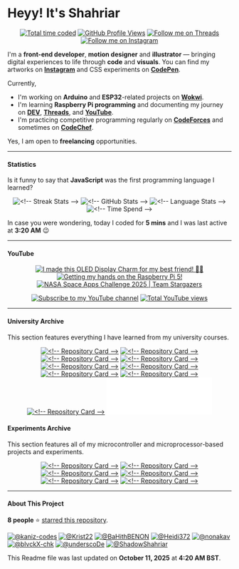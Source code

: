 <!-- BEGIN LAST-UPDATED -->
<!-- 1760134803662 -->
<!-- END LAST-UPDATED -->

# Heyy! It's Shahriar

<p align="center">
<!-- BEGIN TOTAL-TIME -->
<a href="https://wakatime.com/@ShadowShahriar"><picture><source srcset="https://custom-icon-badges.demolab.com/badge/409%20hrs%2022%20mins-black/?label=WakaTime&logo=wakatime&color=0f81c2&logoColor=white&labelColor=5c5c5c&style=for-the-badge" media="(max-width: 768px)"/><source srcset="https://custom-icon-badges.demolab.com/badge/409%20hrs%2022%20mins-black/?label=WakaTime&logo=wakatime&color=0f81c2&logoColor=white&labelColor=5c5c5c&style=for-the-badge" media="(prefers-color-scheme: dark)"/><img src="https://custom-icon-badges.demolab.com/badge/409%20hrs%2022%20mins-black/?label=WakaTime&logo=wakatime&color=0f81c2&logoColor=white&labelColor=5c5c5c&style=for-the-badge" alt="Total time coded" title="Total time coded"/></picture></a>
<!-- END TOTAL-TIME -->
<!-- BEGIN GITHUB-PROFILE-VIEWS -->
<a href="#"><picture><source srcset="https://custom-icon-badges.demolab.com/badge/20.4K-black/?label=Views&logo=github&color=12472b&logoColor=909692&labelColor=232925&style=for-the-badge" media="(max-width: 768px)"/><source srcset="https://custom-icon-badges.demolab.com/badge/20.4K-black/?label=Views&logo=github&color=12472b&logoColor=909692&labelColor=232925&style=for-the-badge" media="(prefers-color-scheme: dark)"/><img src="https://custom-icon-badges.demolab.com/badge/20.4K-black/?label=Views&logo=github&color=12472b&logoColor=909692&labelColor=232925&style=for-the-badge" alt="GitHub Profile Views" title="GitHub Profile Views"/></picture></a>
<!-- END GITHUB-PROFILE-VIEWS -->
<!-- BEGIN THREADS-FOLLOWERS -->
<a href="https://www.threads.com/@shadowshahriar"><picture><source srcset="https://custom-icon-badges.demolab.com/badge/781-black/?label=Threads&logo=threads&color=e4e4e4&logoColor=black&labelColor=ffffff&style=for-the-badge" media="(max-width: 768px)"/><source srcset="https://custom-icon-badges.demolab.com/badge/781-black/?label=Threads&logo=threads&color=e4e4e4&logoColor=black&labelColor=ffffff&style=for-the-badge" media="(prefers-color-scheme: dark)"/><img src="https://custom-icon-badges.demolab.com/badge/781-black/?label=Threads&logo=threads&color=000000&logoColor=white&labelColor=000000&style=for-the-badge" alt="Follow me on Threads" title="Follow me on Threads"/></picture></a>
<!-- END THREADS-FOLLOWERS -->
<!-- BEGIN INSTAGRAM-FOLLOWERS -->
<a href="https://instagram.com/shadowshahriar"><picture><source srcset="https://custom-icon-badges.demolab.com/badge/532-black/?label=Instagram&logo=instagram&color=e23167&logoColor=white&labelColor=d02167&style=for-the-badge" media="(max-width: 768px)"/><source srcset="https://custom-icon-badges.demolab.com/badge/532-black/?label=Instagram&logo=instagram&color=e23167&logoColor=white&labelColor=d02167&style=for-the-badge" media="(prefers-color-scheme: dark)"/><img src="https://custom-icon-badges.demolab.com/badge/532-black/?label=Instagram&logo=instagram&color=e23167&logoColor=white&labelColor=d02167&style=for-the-badge" alt="Follow me on Instagram" title="Follow me on Instagram"/></picture></a>
<!-- END INSTAGRAM-FOLLOWERS -->
</p>

I'm a **front-end developer**, **motion designer** and **illustrator** — bringing digital experiences to life through **code** and **visuals**. You can find my artworks on [**Instagram**][INSTAGRAM] and CSS experiments on [**CodePen**][CODEPEN].

Currently,

-   I'm working on **Arduino** and **ESP32**-related projects on [**Wokwi**][WOKWI].
-   I'm learning **Raspberry Pi programming** and documenting my journey on [**DEV**][DEV], [**Threads**][THREADS], and [**YouTube**][YOUTUBE].
-   I'm practicing competitive programming regularly on [**CodeForces**][CODEFORCES] and sometimes on [**CodeChef**][CODECHEF].

<!-- BEGIN HIREABLE -->
Yes, I am open to <b>freelancing</b> opportunities.
<!-- END HIREABLE -->

[INSTAGRAM]: https://instagram.com/shadowshahriar
[CODEPEN]: https://codepen.io/ShadowShahriar
[WOKWI]: https://wokwi.com/makers/shadowshahriar
[DEV]: https://dev.to/shadowshahriar
[THREADS]: https://www.threads.net/@shadowshahriar
[YOUTUBE]: https://youtube.com/@ShadowShahriar
[CODEFORCES]: https://codeforces.com/profile/shadowshahriar
[CODECHEF]: https://www.codechef.com/users/shadowshahriar

---

#### Statistics

Is it funny to say that **JavaScript** was the first programming language I learned?

<p align="center">
<!-- BEGIN COMP-STREAK -->
<picture><source srcset="https://github-readme-streak-stats-seven-azure.vercel.app/?theme=rose_pine&hide_border=true&user=ShadowShahriar&border_radius=5&date_format=j%20M%5B%20Y%5D&card_height=207" media="(max-width: 768px)" width="100%"/><source srcset="https://github-readme-streak-stats-seven-azure.vercel.app/?theme=rose_pine&hide_border=true&user=ShadowShahriar&border_radius=5&date_format=j%20M%5B%20Y%5D&card_height=207" media="(prefers-color-scheme: dark)" width="47%"/><img src="https://github-readme-streak-stats-seven-azure.vercel.app/?theme=default&hide_border=false&user=ShadowShahriar&border_radius=5&date_format=j%20M%5B%20Y%5D&card_height=207" width="47%" alt="<!-- Streak Stats -->"/></picture>
<!-- END COMP-STREAK -->
<!-- BEGIN COMP-STATS -->
<picture><source srcset="https://github-readme-stats.vercel.app/api/?theme=rose_pine&hide_border=true&username=ShadowShahriar&count_private=true&show_icons=true&include_all_commits=true&custom_title=GitHub%20Stats&rank_icon=percentile" media="(max-width: 768px)" width="100%"/><source srcset="https://github-readme-stats.vercel.app/api/?theme=rose_pine&hide_border=true&username=ShadowShahriar&count_private=true&show_icons=true&include_all_commits=true&custom_title=GitHub%20Stats&rank_icon=percentile" media="(prefers-color-scheme: dark)" width="47%"/><img src="https://github-readme-stats.vercel.app/api/?theme=default&hide_border=false&username=ShadowShahriar&count_private=true&show_icons=true&include_all_commits=true&custom_title=GitHub%20Stats&rank_icon=percentile" width="47%" alt="<!-- GitHub Stats -->"/></picture>
<!-- END COMP-STATS -->
<!-- BEGIN COMP-LANG -->
<picture><source srcset="https://github-readme-stats.vercel.app/api/top-langs/?theme=rose_pine&hide_border=true&username=ShadowShahriar&layout=compact&langs_count=6" media="(max-width: 768px)" width="100%"/><source srcset="https://github-readme-stats.vercel.app/api/top-langs/?theme=rose_pine&hide_border=true&username=ShadowShahriar&layout=compact&langs_count=6" media="(prefers-color-scheme: dark)" width="32%"/><img src="https://github-readme-stats.vercel.app/api/top-langs/?theme=default&hide_border=false&username=ShadowShahriar&layout=compact&langs_count=6" width="32%" alt="<!-- Language Stats -->"/></picture>
<!-- END COMP-LANG -->
<!-- BEGIN COMP-TIME -->
<picture><source srcset="https://github-readme-stats.vercel.app/api/wakatime/?theme=rose_pine&hide_border=true&username=ShadowShahriar&layout=compact&display_format=time&langs_count=4&custom_title=Time%20Spent" media="(max-width: 768px)" width="100%"/><source srcset="https://github-readme-stats.vercel.app/api/wakatime/?theme=rose_pine&hide_border=true&username=ShadowShahriar&layout=compact&display_format=time&langs_count=4&custom_title=Time%20Spent" media="(prefers-color-scheme: dark)" width="62%" align="top"/><img src="https://github-readme-stats.vercel.app/api/wakatime/?theme=default&hide_border=false&username=ShadowShahriar&layout=compact&display_format=time&langs_count=4&custom_title=Time%20Spent" width="62%" alt="<!-- Time Spend -->" align="top"/></picture>
<!-- END COMP-TIME -->
</p>

<!-- BEGIN ACTIVE-TODAY -->
<p>In case you were wondering, today I coded for <b>5 mins</b> and I was last active at <b>3:20 AM</b> 😉</p>
<!-- END ACTIVE-TODAY -->

---

#### YouTube

<p align="center">
<!-- BEGIN YOUTUBE-CARDS -->
<a href="https://www.youtube.com/watch?v=ONDhFUWcik0"><picture><source srcset="https://ytcards.demolab.com/?id=ONDhFUWcik0&title=I%20made%20this%20OLED%20Display%20Charm%20for%20my%20best%20friend!%20%F0%9F%99%8C%F0%9F%8F%BC&timestamp=1746971986&duration=286&lang=en&max_title_lines=2&border_radius=5&background_color=%230d1117&title_color=%23ffffff&stats_color=%23dedede" media="(max-width: 768px)" width="90%"/><source srcset="https://ytcards.demolab.com/?id=ONDhFUWcik0&title=I%20made%20this%20OLED%20Display%20Charm%20for%20my%20best%20friend!%20%F0%9F%99%8C%F0%9F%8F%BC&timestamp=1746971986&duration=286&lang=en&max_title_lines=2&border_radius=5&background_color=%230d1117&title_color=%23ffffff&stats_color=%23dedede" media="(prefers-color-scheme: dark)" width="250px"/><img src="https://ytcards.demolab.com/?id=ONDhFUWcik0&title=I%20made%20this%20OLED%20Display%20Charm%20for%20my%20best%20friend!%20%F0%9F%99%8C%F0%9F%8F%BC&timestamp=1746971986&duration=286&lang=en&max_title_lines=2&border_radius=5&background_color=%23ffffff&title_color=%2324292f&stats_color=%2357606a" alt="I made this OLED Display Charm for my best friend! 🙌🏼" title="I made this OLED Display Charm for my best friend! 🙌🏼" width="250px"/></picture></a>
<a href="https://www.youtube.com/watch?v=uxGKJFrnxT0"><picture><source srcset="https://ytcards.demolab.com/?id=uxGKJFrnxT0&title=Getting%20my%20hands%20on%20the%20Raspberry%20Pi%205!&timestamp=1743068932&duration=81&lang=en&max_title_lines=2&border_radius=5&background_color=%230d1117&title_color=%23ffffff&stats_color=%23dedede" media="(max-width: 768px)" width="90%"/><source srcset="https://ytcards.demolab.com/?id=uxGKJFrnxT0&title=Getting%20my%20hands%20on%20the%20Raspberry%20Pi%205!&timestamp=1743068932&duration=81&lang=en&max_title_lines=2&border_radius=5&background_color=%230d1117&title_color=%23ffffff&stats_color=%23dedede" media="(prefers-color-scheme: dark)" width="250px"/><img src="https://ytcards.demolab.com/?id=uxGKJFrnxT0&title=Getting%20my%20hands%20on%20the%20Raspberry%20Pi%205!&timestamp=1743068932&duration=81&lang=en&max_title_lines=2&border_radius=5&background_color=%23ffffff&title_color=%2324292f&stats_color=%2357606a" alt="Getting my hands on the Raspberry Pi 5!" title="Getting my hands on the Raspberry Pi 5!" width="250px"/></picture></a>
<a href="https://www.youtube.com/watch?v=z3SybJJjSa8"><picture><source srcset="https://ytcards.demolab.com/?id=z3SybJJjSa8&title=NASA%20Space%20Apps%20Challenge%202025%20%7C%20Team%20Stargazers&timestamp=1756807232&duration=141&lang=en&max_title_lines=2&border_radius=5&background_color=%230d1117&title_color=%23ffffff&stats_color=%23dedede" media="(max-width: 768px)" width="90%"/><source srcset="https://ytcards.demolab.com/?id=z3SybJJjSa8&title=NASA%20Space%20Apps%20Challenge%202025%20%7C%20Team%20Stargazers&timestamp=1756807232&duration=141&lang=en&max_title_lines=2&border_radius=5&background_color=%230d1117&title_color=%23ffffff&stats_color=%23dedede" media="(prefers-color-scheme: dark)" width="250px"/><img src="https://ytcards.demolab.com/?id=z3SybJJjSa8&title=NASA%20Space%20Apps%20Challenge%202025%20%7C%20Team%20Stargazers&timestamp=1756807232&duration=141&lang=en&max_title_lines=2&border_radius=5&background_color=%23ffffff&title_color=%2324292f&stats_color=%2357606a" alt="NASA Space Apps Challenge 2025 | Team Stargazers" title="NASA Space Apps Challenge 2025 | Team Stargazers" width="250px"/></picture></a>
<!-- END YOUTUBE-CARDS -->
</p>

<p align="center">
<!-- BEGIN YOUTUBE-SUBS -->
<a href="https://www.youtube.com/channel/UCxm6GfcDbRHcUfQJSJiLXyg?sub_confirmation=1"><picture><source srcset="https://custom-icon-badges.demolab.com/badge/104-black/?label=Subscribe&logo=video&color=E05D44&logoColor=white&labelColor=CE4630&style=for-the-badge" media="(max-width: 768px)"/><source srcset="https://custom-icon-badges.demolab.com/badge/104-black/?label=Subscribe&logo=video&color=E05D44&logoColor=white&labelColor=CE4630&style=for-the-badge" media="(prefers-color-scheme: dark)"/><img src="https://custom-icon-badges.demolab.com/badge/104-black/?label=Subscribe&logo=video&color=E05D44&logoColor=white&labelColor=CE4630&style=for-the-badge" alt="Subscribe to my YouTube channel" title="Subscribe to my YouTube channel"/></picture></a>
<!-- END YOUTUBE-SUBS -->
<!-- BEGIN YOUTUBE-VIEWS -->
<a href="https://www.youtube.com/channel/UCxm6GfcDbRHcUfQJSJiLXyg"><picture><source srcset="https://custom-icon-badges.demolab.com/badge/5.5K-black/?label=Views&logo=eye&color=1f6feb&logoColor=white&labelColor=004feb&style=for-the-badge" media="(max-width: 768px)"/><source srcset="https://custom-icon-badges.demolab.com/badge/5.5K-black/?label=Views&logo=eye&color=1f6feb&logoColor=white&labelColor=004feb&style=for-the-badge" media="(prefers-color-scheme: dark)"/><img src="https://custom-icon-badges.demolab.com/badge/5.5K-black/?label=Views&logo=eye&color=1f6feb&logoColor=white&labelColor=004feb&style=for-the-badge" alt="Total YouTube views" title="Total YouTube views"/></picture></a>
<!-- END YOUTUBE-VIEWS -->
</p>

---

#### University Archive

This section features everything I have learned from my university courses.

<p align="center">
<!-- BEGIN PINNED-UNIVERSITY-ARCHIVE -->
<a href="https://github.com/ShadowShahriar/cse102"><picture><source srcset="https://github-readme-stats.vercel.app/api/pin/?username=ShadowShahriar&repo=cse102&description_lines_count=3&theme=rose_pine&hide_border=true" media="(max-width: 768px)" width="100%"/><source srcset="https://github-readme-stats.vercel.app/api/pin/?username=ShadowShahriar&repo=cse102&description_lines_count=3&theme=rose_pine&hide_border=true" media="(prefers-color-scheme: dark)" width="47%"/><img src="https://github-readme-stats.vercel.app/api/pin/?username=ShadowShahriar&repo=cse102&description_lines_count=3&theme=default&hide_border=false" width="47%" alt="<!-- Repository Card -->"/></picture></a>
<a href="https://github.com/ShadowShahriar/cse112"><picture><source srcset="https://github-readme-stats.vercel.app/api/pin/?username=ShadowShahriar&repo=cse112&description_lines_count=3&theme=rose_pine&hide_border=true" media="(max-width: 768px)" width="100%"/><source srcset="https://github-readme-stats.vercel.app/api/pin/?username=ShadowShahriar&repo=cse112&description_lines_count=3&theme=rose_pine&hide_border=true" media="(prefers-color-scheme: dark)" width="47%"/><img src="https://github-readme-stats.vercel.app/api/pin/?username=ShadowShahriar&repo=cse112&description_lines_count=3&theme=default&hide_border=false" width="47%" alt="<!-- Repository Card -->"/></picture></a>
<a href="https://github.com/ShadowShahriar/cse222"><picture><source srcset="https://github-readme-stats.vercel.app/api/pin/?username=ShadowShahriar&repo=cse222&description_lines_count=3&theme=rose_pine&hide_border=true" media="(max-width: 768px)" width="100%"/><source srcset="https://github-readme-stats.vercel.app/api/pin/?username=ShadowShahriar&repo=cse222&description_lines_count=3&theme=rose_pine&hide_border=true" media="(prefers-color-scheme: dark)" width="47%"/><img src="https://github-readme-stats.vercel.app/api/pin/?username=ShadowShahriar&repo=cse222&description_lines_count=3&theme=default&hide_border=false" width="47%" alt="<!-- Repository Card -->"/></picture></a>
<a href="https://github.com/ShadowShahriar/cp200"><picture><source srcset="https://github-readme-stats.vercel.app/api/pin/?username=ShadowShahriar&repo=cp200&description_lines_count=3&theme=rose_pine&hide_border=true" media="(max-width: 768px)" width="100%"/><source srcset="https://github-readme-stats.vercel.app/api/pin/?username=ShadowShahriar&repo=cp200&description_lines_count=3&theme=rose_pine&hide_border=true" media="(prefers-color-scheme: dark)" width="47%"/><img src="https://github-readme-stats.vercel.app/api/pin/?username=ShadowShahriar&repo=cp200&description_lines_count=3&theme=default&hide_border=false" width="47%" alt="<!-- Repository Card -->"/></picture></a>
<a href="https://github.com/ShadowShahriar/cse208"><picture><source srcset="https://github-readme-stats.vercel.app/api/pin/?username=ShadowShahriar&repo=cse208&description_lines_count=3&theme=rose_pine&hide_border=true" media="(max-width: 768px)" width="100%"/><source srcset="https://github-readme-stats.vercel.app/api/pin/?username=ShadowShahriar&repo=cse208&description_lines_count=3&theme=rose_pine&hide_border=true" media="(prefers-color-scheme: dark)" width="47%"/><img src="https://github-readme-stats.vercel.app/api/pin/?username=ShadowShahriar&repo=cse208&description_lines_count=3&theme=default&hide_border=false" width="47%" alt="<!-- Repository Card -->"/></picture></a>
<a href="https://github.com/ShadowShahriar/cse210"><picture><source srcset="https://github-readme-stats.vercel.app/api/pin/?username=ShadowShahriar&repo=cse210&description_lines_count=3&theme=rose_pine&hide_border=true" media="(max-width: 768px)" width="100%"/><source srcset="https://github-readme-stats.vercel.app/api/pin/?username=ShadowShahriar&repo=cse210&description_lines_count=3&theme=rose_pine&hide_border=true" media="(prefers-color-scheme: dark)" width="47%"/><img src="https://github-readme-stats.vercel.app/api/pin/?username=ShadowShahriar&repo=cse210&description_lines_count=3&theme=default&hide_border=false" width="47%" alt="<!-- Repository Card -->"/></picture></a>
<a href="https://github.com/ShadowShahriar/cse215"><picture><source srcset="https://github-readme-stats.vercel.app/api/pin/?username=ShadowShahriar&repo=cse215&description_lines_count=3&theme=rose_pine&hide_border=true" media="(max-width: 768px)" width="100%"/><source srcset="https://github-readme-stats.vercel.app/api/pin/?username=ShadowShahriar&repo=cse215&description_lines_count=3&theme=rose_pine&hide_border=true" media="(prefers-color-scheme: dark)" width="47%"/><img src="https://github-readme-stats.vercel.app/api/pin/?username=ShadowShahriar&repo=cse215&description_lines_count=3&theme=default&hide_border=false" width="47%" alt="<!-- Repository Card -->"/></picture></a>
<a href="https://github.com/ShadowShahriar/cse232"><picture><source srcset="https://github-readme-stats.vercel.app/api/pin/?username=ShadowShahriar&repo=cse232&description_lines_count=3&theme=rose_pine&hide_border=true" media="(max-width: 768px)" width="100%"/><source srcset="https://github-readme-stats.vercel.app/api/pin/?username=ShadowShahriar&repo=cse232&description_lines_count=3&theme=rose_pine&hide_border=true" media="(prefers-color-scheme: dark)" width="47%"/><img src="https://github-readme-stats.vercel.app/api/pin/?username=ShadowShahriar&repo=cse232&description_lines_count=3&theme=default&hide_border=false" width="47%" alt="<!-- Repository Card -->"/></picture></a>
<a href="https://github.com/ShadowShahriar/py200"><picture><source srcset="https://github-readme-stats.vercel.app/api/pin/?username=ShadowShahriar&repo=py200&description_lines_count=2&theme=rose_pine&hide_border=true" media="(max-width: 768px)" width="100%"/><source srcset="https://github-readme-stats.vercel.app/api/pin/?username=ShadowShahriar&repo=py200&description_lines_count=2&theme=rose_pine&hide_border=true" media="(prefers-color-scheme: dark)" width="47%"/><img src="https://github-readme-stats.vercel.app/api/pin/?username=ShadowShahriar&repo=py200&description_lines_count=2&theme=default&hide_border=false" width="47%" alt="<!-- Repository Card -->"/></picture></a>
<a href="#PINNED-UNIVERSITY-ARCHIVE"><picture><source srcset="placeholder.svg" media="(max-width: 768px)" width="0%" height="0%"/><img src="placeholder.svg" width="47%" alt="<!-- Empty Card -->"/></picture></a>
<!-- END PINNED-UNIVERSITY-ARCHIVE -->
</p>

#### Experiments Archive

This section features all of my microcontroller and microprocessor-based projects and experiments.

<p align="center">
<!-- BEGIN PINNED-EXPERIMENTS-ARCHIVE -->
<a href="https://github.com/ShadowShahriar/arduino-playground"><picture><source srcset="https://github-readme-stats.vercel.app/api/pin/?username=ShadowShahriar&repo=arduino-playground&description_lines_count=2&theme=rose_pine&hide_border=true" media="(max-width: 768px)" width="100%"/><source srcset="https://github-readme-stats.vercel.app/api/pin/?username=ShadowShahriar&repo=arduino-playground&description_lines_count=2&theme=rose_pine&hide_border=true" media="(prefers-color-scheme: dark)" width="47%"/><img src="https://github-readme-stats.vercel.app/api/pin/?username=ShadowShahriar&repo=arduino-playground&description_lines_count=2&theme=default&hide_border=false" width="47%" alt="<!-- Repository Card -->"/></picture></a>
<a href="https://github.com/ShadowShahriar/esp32-playground"><picture><source srcset="https://github-readme-stats.vercel.app/api/pin/?username=ShadowShahriar&repo=esp32-playground&description_lines_count=2&theme=rose_pine&hide_border=true" media="(max-width: 768px)" width="100%"/><source srcset="https://github-readme-stats.vercel.app/api/pin/?username=ShadowShahriar&repo=esp32-playground&description_lines_count=2&theme=rose_pine&hide_border=true" media="(prefers-color-scheme: dark)" width="47%"/><img src="https://github-readme-stats.vercel.app/api/pin/?username=ShadowShahriar&repo=esp32-playground&description_lines_count=2&theme=default&hide_border=false" width="47%" alt="<!-- Repository Card -->"/></picture></a>
<a href="https://github.com/ShadowShahriar/rpi-playground"><picture><source srcset="https://github-readme-stats.vercel.app/api/pin/?username=ShadowShahriar&repo=rpi-playground&description_lines_count=2&theme=rose_pine&hide_border=true" media="(max-width: 768px)" width="100%"/><source srcset="https://github-readme-stats.vercel.app/api/pin/?username=ShadowShahriar&repo=rpi-playground&description_lines_count=2&theme=rose_pine&hide_border=true" media="(prefers-color-scheme: dark)" width="47%"/><img src="https://github-readme-stats.vercel.app/api/pin/?username=ShadowShahriar&repo=rpi-playground&description_lines_count=2&theme=default&hide_border=false" width="47%" alt="<!-- Repository Card -->"/></picture></a>
<a href="https://github.com/ShadowShahriar/oled-font-maker"><picture><source srcset="https://github-readme-stats.vercel.app/api/pin/?username=ShadowShahriar&repo=oled-font-maker&description_lines_count=2&theme=rose_pine&hide_border=true" media="(max-width: 768px)" width="100%"/><source srcset="https://github-readme-stats.vercel.app/api/pin/?username=ShadowShahriar&repo=oled-font-maker&description_lines_count=2&theme=rose_pine&hide_border=true" media="(prefers-color-scheme: dark)" width="47%"/><img src="https://github-readme-stats.vercel.app/api/pin/?username=ShadowShahriar&repo=oled-font-maker&description_lines_count=2&theme=default&hide_border=false" width="47%" alt="<!-- Repository Card -->"/></picture></a>
<a href="https://github.com/ShadowShahriar/mini-projects"><picture><source srcset="https://github-readme-stats.vercel.app/api/pin/?username=ShadowShahriar&repo=mini-projects&description_lines_count=2&theme=rose_pine&hide_border=true" media="(max-width: 768px)" width="100%"/><source srcset="https://github-readme-stats.vercel.app/api/pin/?username=ShadowShahriar&repo=mini-projects&description_lines_count=2&theme=rose_pine&hide_border=true" media="(prefers-color-scheme: dark)" width="47%"/><img src="https://github-readme-stats.vercel.app/api/pin/?username=ShadowShahriar&repo=mini-projects&description_lines_count=2&theme=default&hide_border=false" width="47%" alt="<!-- Repository Card -->"/></picture></a>
<a href="https://github.com/ShadowShahriar/readme-widgets"><picture><source srcset="https://github-readme-stats.vercel.app/api/pin/?username=ShadowShahriar&repo=readme-widgets&description_lines_count=2&theme=rose_pine&hide_border=true" media="(max-width: 768px)" width="100%"/><source srcset="https://github-readme-stats.vercel.app/api/pin/?username=ShadowShahriar&repo=readme-widgets&description_lines_count=2&theme=rose_pine&hide_border=true" media="(prefers-color-scheme: dark)" width="47%"/><img src="https://github-readme-stats.vercel.app/api/pin/?username=ShadowShahriar&repo=readme-widgets&description_lines_count=2&theme=default&hide_border=false" width="47%" alt="<!-- Repository Card -->"/></picture></a>
<!-- END PINNED-EXPERIMENTS-ARCHIVE -->
</p>

---

#### About This Project

<!-- BEGIN GITHUB-STARS -->
<p><b>8 people</b> ⭐ <a href="https://github.com/ShadowShahriar/ShadowShahriar">starred this repository</a>.</p>
<p align="left"><a href="https://github.com/kaniz-codes"><img src="https://avatars.githubusercontent.com/u/138873297?v=4" width="40px" title="@kaniz-codes"/></a> <a href="https://github.com/Krist22"><img src="https://avatars.githubusercontent.com/u/87985901?v=4" width="40px" title="@Krist22"/></a> <a href="https://github.com/BaHithBENON"><img src="https://avatars.githubusercontent.com/u/52800154?v=4" width="40px" title="@BaHithBENON"/></a> <a href="https://github.com/Heidi372"><img src="https://avatars.githubusercontent.com/u/75943262?v=4" width="40px" title="@Heidi372"/></a> <a href="https://github.com/nonakav"><img src="https://avatars.githubusercontent.com/u/212370950?v=4" width="40px" title="@nonakav"/></a> <a href="https://github.com/blvckX-chk"><img src="https://avatars.githubusercontent.com/u/60050505?v=4" width="40px" title="@blvckX-chk"/></a> <a href="https://github.com/underscoDe"><img src="https://avatars.githubusercontent.com/u/65609383?v=4" width="40px" title="@underscoDe"/></a> <a href="https://github.com/ShadowShahriar"><img src="https://avatars.githubusercontent.com/u/79012744?v=4" width="40px" title="@ShadowShahriar"/></a> </p>
<!-- END GITHUB-STARS -->

<!-- BEGIN README-LAST-UPDATED -->
<p>This Readme file was last updated on <b>October 11, 2025</b> at <b>4:20 AM BST</b>.</p>
<!-- END README-LAST-UPDATED -->
